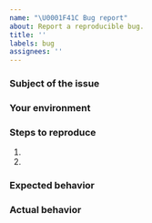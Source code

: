 ```yaml
---
name: "\U0001F41C Bug report"
about: Report a reproducible bug.
title: ''
labels: bug
assignees: ''
---
```


### Subject of the issue

<!-- Describe your issue here. -->

### Your environment

<!--
* Please provide as much information as possible about your environment.
* This will give us a good idea about your environment
-->

### Steps to reproduce

1.
2.

### Expected behavior

### Actual behavior
